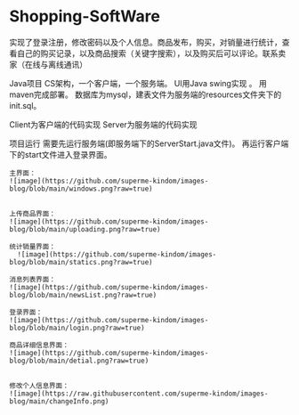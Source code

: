 # Shopping-SoftWare

实现了登录注册，修改密码以及个人信息。商品发布，购买，对销量进行统计，查看自己的购买记录，以及商品搜索（关键字搜索），以及购买后可以评论。联系卖家（在线与离线通讯）

Java项目
    CS架构，一个客户端，一个服务端。
    UI用Java swing实现 。
    用maven完成部署。
数据库为mysql，建表文件为服务端的resources文件夹下的init.sql。

Client为客户端的代码实现
Server为服务端的代码实现

项目运行
    需要先运行服务端(即服务端下的ServerStart.java文件)。
    再运行客户端下的start文件进入登录界面。
    
    
    主界面：
    ![image](https://github.com/superme-kindom/images-blog/blob/main/windows.png?raw=true)
    
    
    上传商品界面：
    ![image](https://github.com/superme-kindom/images-blog/blob/main/uploading.png?raw=true)
   
    统计销量界面：
      ![image](https://github.com/superme-kindom/images-blog/blob/main/statics.png?raw=true)

    消息列表界面：
    ![image](https://github.com/superme-kindom/images-blog/blob/main/newsList.png?raw=true)
    
    登录界面：
    ![image](https://github.com/superme-kindom/images-blog/blob/main/login.png?raw=true)
   
    商品详细信息界面：
    ![image](https://github.com/superme-kindom/images-blog/blob/main/detial.png?raw=true)
   
   
    修改个人信息界面：
    ![image](https://raw.githubusercontent.com/superme-kindom/images-blog/main/changeInfo.png)
    

